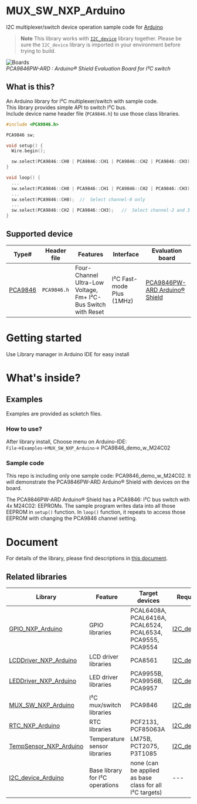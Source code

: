 # MUX_SW_NXP_Arduino
I2C multiplexer/switch device operation sample code for [Arduino](https://www.arduino.cc) 

> **Note**
This library works with [`I2C_device`](https://github.com/teddokano/I2C_device_Arduino) library together. Please be sure the `I2C_device` library is imported in your environment before trying to build. 

![Boards](https://github.com/teddokano/additional_files/blob/main/MUX_SW_NXP_Arduino/board.jpg)  
_PCA9846PW-ARD : Arduino® Shield Evaluation Board for I²C switch_

## What is this?
An Arduino library for I²C multiplexer/switch with sample code.  
This library provides simple API to switch I²C bus.  
Include device name header file (`PCA9846.h`) to use those class libraries. 

```cpp
#include <PCA9846.h>

PCA9846 sw;

void setup() {
  Wire.begin();

  sw.select(PCA9846::CH0 | PCA9846::CH1 | PCA9846::CH2 | PCA9846::CH3);
}

void loop() {
  ...
  sw.select(PCA9846::CH0 | PCA9846::CH1 | PCA9846::CH2 | PCA9846::CH3);	//	Select all channels
  ...
  sw.select(PCA9846::CH0);	//	Select channel-0 only
  ...
  sw.select(PCA9846::CH2 | PCA9846::CH3);	//	Select channel-2 and 3
}
```

## Supported device
Type#|Header file|Features|Interface|Evaluation board
---|---|---|---|---
[PCA9846](https://www.nxp.com/products/interfaces/ic-spi-i3c-interface-devices/ic-multiplexers-switches/four-channel-ultra-low-voltage-fm-plus-ic-bus-switch-with-reset:PCA9846)	|`PCA9846.h`	|Four-Channel Ultra-Low Voltage, Fm+ I²C-Bus Switch with Reset	|I²C Fast-mode Plus (1MHz)			|[PCA9846PW-ARD Arduino® Shield](https://www.nxp.com/design/development-boards/analog-toolbox/arduino-shields-solutions/pca9846pw-ard-arduino-shield:PCA9846PW-ARD)

# Getting started

Use Library manager in Arduino IDE for easy install

# What's inside?

## Examples
Examples are provided as scketch files.

### How to use?

After library install, Choose menu on Arduino-IDE: `File`→`Examples`→`MUX_SW_NXP_Arduino`→ PCA9846_demo_w_M24C02

### Sample code

This repo is including only one sample code: PCA9846_demo_w_M24C02.
It will demonstrate the PCA9846PW-ARD Arduino® Shield with devices on the board.  

The PCA9846PW-ARD Arduino® Shield has a PCA9846: I²C bus switch with 4x M24C02: EEPROMs.
The sample program writes data into all those EEPROM in `setup()` function. 
In `loop()` function, it repeats to access those EEPROM with changing the PCA9846 channel setting. 

# Document

For details of the library, please find descriptions in [this document](https://teddokano.github.io/MUX_SW_NXP_Arduino/annotated.html).

## Related libraries
Library|Feature|Target devices|Required library
---|---|---|---
[GPIO_NXP_Arduino](https://github.com/teddokano/GPIO_NXP_Arduino)				|GPIO libraries						|PCAL6408A, PCAL6416A, PCAL6524, PCAL6534, PCA9555, PCA9554	|[I2C_device_Arduino](https://github.com/teddokano/I2C_device_Arduino)
[LCDDriver_NXP_Arduino](https://github.com/teddokano/LCDDriver_NXP_Arduino)		|LCD driver libraries				|PCA8561						|[I2C_device_Arduino](https://github.com/teddokano/I2C_device_Arduino)
[LEDDriver_NXP_Arduino](https://github.com/teddokano/LEDDriver_NXP_Arduino)		|LED driver libraries				|PCA9955B, PCA9956B, PCA9957	|[I2C_device_Arduino](https://github.com/teddokano/I2C_device_Arduino)
[MUX_SW_NXP_Arduino](https://github.com/teddokano/MUX_SW_NXP_Arduino)			|I²C mux/switch libraries			|PCA9846						|[I2C_device_Arduino](https://github.com/teddokano/I2C_device_Arduino)
[RTC_NXP_Arduino](https://github.com/teddokano/RTC_NXP_Arduino)					|RTC libraries						|PCF2131, PCF85063A				|[I2C_device_Arduino](https://github.com/teddokano/I2C_device_Arduino)
[TempSensor_NXP_Arduino](https://github.com/teddokano/TempSensor_NXP_Arduino)	|Temperature sensor libraries		|LM75B, PCT2075, P3T1085		|[I2C_device_Arduino](https://github.com/teddokano/I2C_device_Arduino)
[I2C_device_Arduino](https://github.com/teddokano/I2C_device_Arduino)			|Base library for I²C operations	|none (can be applied as base class for all I²C targets)|---
